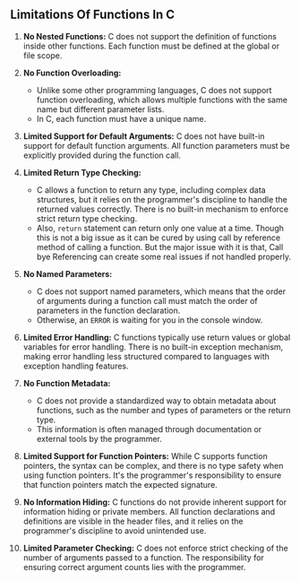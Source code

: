 ## Limitations Of Functions In C

1. **No Nested Functions:**
C does not support the definition of functions inside other functions. Each function must be defined at the global or file scope.

2. **No Function Overloading:**
   - Unlike some other programming languages, C does not support function overloading, which allows multiple functions with the same name but different parameter lists. 
   - In C, each function must have a unique name.

3. **Limited Support for Default Arguments:**
C does not have built-in support for default function arguments. All function parameters must be explicitly provided during the function call.

4. **Limited Return Type Checking:**
   - C allows a function to return any type, including complex data structures, but it relies on the programmer's discipline to handle the returned values correctly. There is no built-in mechanism to enforce strict return type checking.
   - Also, `return` statement can return only one value at a time. Though this is not a big issue as it can be cured by using call by reference method of calling a function. But the major issue with it is that, Call bye Referencing can create some real issues if not handled properly.

5. **No Named Parameters:**
   - C does not support named parameters, which means that the order of arguments during a function call must match the order of parameters in the function declaration.
   - Otherwise, an `ERROR` is waiting for you in the console window.

6. **Limited Error Handling:**
C functions typically use return values or global variables for error handling. There is no built-in exception mechanism, making error handling less structured compared to languages with exception handling features.

7. **No Function Metadata:**
   - C does not provide a standardized way to obtain metadata about functions, such as the number and types of parameters or the return type. 
   - This information is often managed through documentation or external tools by the programmer.

8. **Limited Support for Function Pointers:**
While C supports function pointers, the syntax can be complex, and there is no type safety when using function pointers. It's the programmer's responsibility to ensure that function pointers match the expected signature.

9. **No Information Hiding:**
C functions do not provide inherent support for information hiding or private members. All function declarations and definitions are visible in the header files, and it relies on the programmer's discipline to avoid unintended use.

10. **Limited Parameter Checking:**
C does not enforce strict checking of the number of arguments passed to a function. The responsibility for ensuring correct argument counts lies with the programmer.
